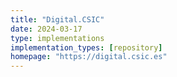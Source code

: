 ```yaml
---
title: "Digital.CSIC"
date: 2024-03-17
type: implementations
implementation_types: [repository]
homepage: "https://digital.csic.es"
---
```


